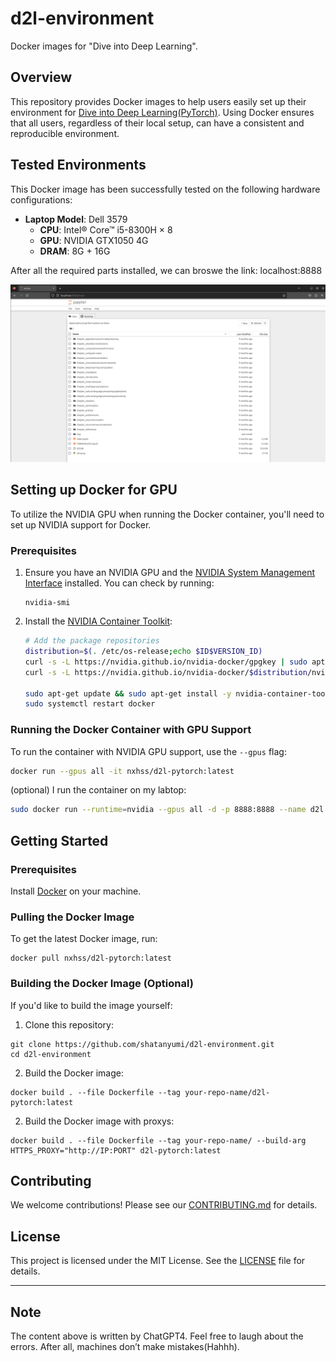 # d2l-environment
Docker images for "Dive into Deep Learning".

## Overview
This repository provides Docker images to help users easily set up their environment for [Dive into Deep Learning(PyTorch)](https://d2l.ai/). Using Docker ensures that all users, regardless of their local setup, can have a consistent and reproducible environment.

## Tested Environments

This Docker image has been successfully tested on the following hardware configurations:

- **Laptop Model**: Dell 3579
  - **CPU**: Intel® Core™ i5-8300H × 8
  - **GPU**: NVIDIA GTX1050 4G
  - **DRAM**: 8G + 16G

After all the required parts installed, we can broswe the link: localhost:8888

![D2l-PyTorch](imgs/book.png)

## Setting up Docker for GPU

To utilize the NVIDIA GPU when running the Docker container, you'll need to set up NVIDIA support for Docker.

### Prerequisites

1. Ensure you have an NVIDIA GPU and the [NVIDIA System Management Interface](https://developer.nvidia.com/nvidia-system-management-interface) installed. You can check by running:
   ```
   nvidia-smi
   ```

2. Install the [NVIDIA Container Toolkit](https://github.com/NVIDIA/nvidia-docker):
   ```bash
   # Add the package repositories
   distribution=$(. /etc/os-release;echo $ID$VERSION_ID)
   curl -s -L https://nvidia.github.io/nvidia-docker/gpgkey | sudo apt-key add -
   curl -s -L https://nvidia.github.io/nvidia-docker/$distribution/nvidia-docker.list | sudo tee /etc/apt/sources.list.d/nvidia-docker.list

   sudo apt-get update && sudo apt-get install -y nvidia-container-toolkit
   sudo systemctl restart docker
   ```

### Running the Docker Container with GPU Support

To run the container with NVIDIA GPU support, use the `--gpus` flag:

```bash
docker run --gpus all -it nxhss/d2l-pytorch:latest
```

(optional) I run the container on my labtop:

```bash
sudo docker run --runtime=nvidia --gpus all -d -p 8888:8888 --name d2l nxhss/d2l-pytorch:latest
```

## Getting Started

### Prerequisites

Install [Docker](https://www.docker.com/get-started) on your machine.

### Pulling the Docker Image

To get the latest Docker image, run:

```
docker pull nxhss/d2l-pytorch:latest
```

### Building the Docker Image (Optional)

If you'd like to build the image yourself:

1. Clone this repository:

```
git clone https://github.com/shatanyumi/d2l-environment.git
cd d2l-environment
```

2. Build the Docker image:

```
docker build . --file Dockerfile --tag your-repo-name/d2l-pytorch:latest
```

2. Build the Docker image with proxys:

```
docker build . --file Dockerfile --tag your-repo-name/ --build-arg HTTPS_PROXY="http://IP:PORT" d2l-pytorch:latest
```

## Contributing
We welcome contributions! Please see our [CONTRIBUTING.md](CONTRIBUTING.md) for details.

## License
This project is licensed under the MIT License. See the [LICENSE](LICENSE) file for details.

---

## Note

The content above is written by ChatGPT4. Feel free to laugh about the errors. After all, machines don’t make mistakes(Hahhh).